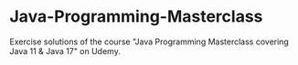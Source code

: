 # Java-Programming-Masterclass
Exercise solutions of the course "Java Programming Masterclass covering Java 11 & Java 17" on Udemy.
